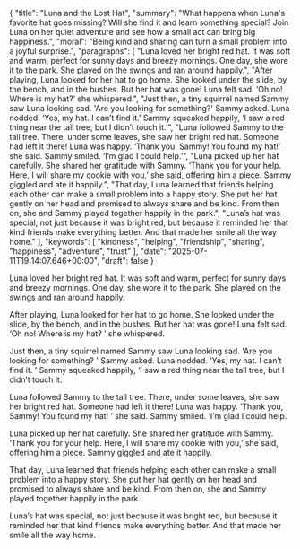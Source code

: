 {
  "title": "Luna and the Lost Hat",
  "summary": "What happens when Luna's favorite hat goes missing? Will she find it and learn something special? Join Luna on her quiet adventure and see how a small act can bring big happiness.",
  "moral": "Being kind and sharing can turn a small problem into a joyful surprise.",
  "paragraphs": [
    "Luna loved her bright red hat. It was soft and warm, perfect for sunny days and breezy mornings. One day, she wore it to the park. She played on the swings and ran around happily.",
    "After playing, Luna looked for her hat to go home. She looked under the slide, by the bench, and in the bushes. But her hat was gone! Luna felt sad. ‘Oh no! Where is my hat?’ she whispered.",
    "Just then, a tiny squirrel named Sammy saw Luna looking sad. 'Are you looking for something?' Sammy asked. Luna nodded. ‘Yes, my hat. I can’t find it.’ Sammy squeaked happily, ‘I saw a red thing near the tall tree, but I didn’t touch it.’",
    "Luna followed Sammy to the tall tree. There, under some leaves, she saw her bright red hat. Someone had left it there! Luna was happy. ‘Thank you, Sammy! You found my hat!’ she said. Sammy smiled. ‘I’m glad I could help.’",
    "Luna picked up her hat carefully. She shared her gratitude with Sammy. ‘Thank you for your help. Here, I will share my cookie with you,’ she said, offering him a piece. Sammy giggled and ate it happily.",
    "That day, Luna learned that friends helping each other can make a small problem into a happy story. She put her hat gently on her head and promised to always share and be kind. From then on, she and Sammy played together happily in the park.",
    "Luna’s hat was special, not just because it was bright red, but because it reminded her that kind friends make everything better. And that made her smile all the way home."
  ],
  "keywords": [
    "kindness",
    "helping",
    "friendship",
    "sharing",
    "happiness",
    "adventure",
    "trust"
  ],
  "date": "2025-07-11T19:14:07.646+00:00",
  "draft": false
}

Luna loved her bright red hat.
 It was soft and warm, perfect for sunny days and breezy mornings.
 One day, she wore it to the park.
 She played on the swings and ran around happily.

After playing, Luna looked for her hat to go home.
 She looked under the slide, by the bench, and in the bushes.
 But her hat was gone!
 Luna felt sad.
 ‘Oh no!
 Where is my hat?
’ she whispered.

Just then, a tiny squirrel named Sammy saw Luna looking sad.
 'Are you looking for something?
' Sammy asked.
 Luna nodded.
 ‘Yes, my hat.
 I can’t find it.
’ Sammy squeaked happily, ‘I saw a red thing near the tall tree, but I didn’t touch it.

Luna followed Sammy to the tall tree.
 There, under some leaves, she saw her bright red hat.
 Someone had left it there!
 Luna was happy.
 ‘Thank you, Sammy!
 You found my hat!
’ she said.
 Sammy smiled.
 ‘I’m glad I could help.

Luna picked up her hat carefully.
 She shared her gratitude with Sammy.
 ‘Thank you for your help.
 Here, I will share my cookie with you,’ she said, offering him a piece.
 Sammy giggled and ate it happily.

That day, Luna learned that friends helping each other can make a small problem into a happy story.
 She put her hat gently on her head and promised to always share and be kind.
 From then on, she and Sammy played together happily in the park.

Luna’s hat was special, not just because it was bright red, but because it reminded her that kind friends make everything better.
 And that made her smile all the way home.